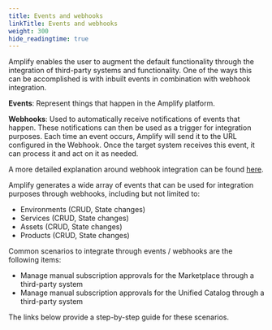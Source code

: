 ```yaml
---
title: Events and webhooks
linkTitle: Events and webhooks
weight: 300
hide_readingtime: true
---
```


Amplify enables the user to augment the default functionality through the integration of third-party systems and functionality. One of the ways this can be accomplished is with inbuilt events in combination with webhook integration.

**Events**: Represent things that happen in the Amplify platform.

**Webhooks**:  Used to automatically receive notifications of events that happen. These notifications can then be used as a trigger for integration purposes. Each time an event occurs, Amplify will send it to the URL configured in the Webhook. Once the target system receives this event, it can process it and act on it as needed.

A more detailed explanation around webhook integration can be found [here](/docs/integrate_with_central/integrate_with_webhooks/).

Amplify generates a wide array of events that can be used for integration purposes through webhooks, including but not limited to:

* Environments (CRUD, State changes)
* Services (CRUD, State changes)
* Assets (CRUD, State changes)
* Products (CRUD, State changes)

Common scenarios to integrate through events / webhooks are the following items:

* Manage manual subscription approvals for the Marketplace through a third-party system
* Manage manual subscription approvals for the Unified Catalog through a third-party system

The links below provide a step-by-step guide for these scenarios.
